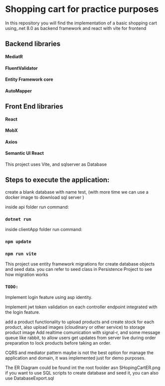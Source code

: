 # Shopping cart for practice purposes

In this repository you will find the implementation of a basic shopping cart using,.net 8.0 as backend framework and react with vite for frontend 

## Backend libraries

#### MediatR
#### FluentValidator
#### Entity Framework core
#### AutoMapper

## Front End libraries

#### React
#### MobX
#### Axios
#### Semantic UI React

This project uses Vite, and sqlserver as Database

## Steps to execute the application:


create a blank database with name test, (with more time we can use a docker image to download sql server )

inside api folder run command:

### `dotnet run`

inside clientApp  folder run command: 

### `npm update`
### `npm run vite`


This project use entity framework migrations for create database objects and seed data.
you can refer to seed class in Persistence Project to see how migration works

### `TODO:`

Implement login feature using asp identity.

Implement jwt token validation on each controller endpoint integrated with the login feature.

add a product functionality to upload products and create stock for each product, also upload images (cloudinary or other service) to storage product image
Add realtime comunication with signal-r, and some message queue like rabbit, to allow users get updates from server live during order preparation to lock products before taking an order.

CQRS and mediator pattern maybe is not the best option for manage the application and domain, it was implemented just for demo purposes.


The ER Diagram could be found int the root foolder asn SHopingCartER.png
if you want to use SQL scripts to create database and seed it, you can also use DatabaseExport.sql












